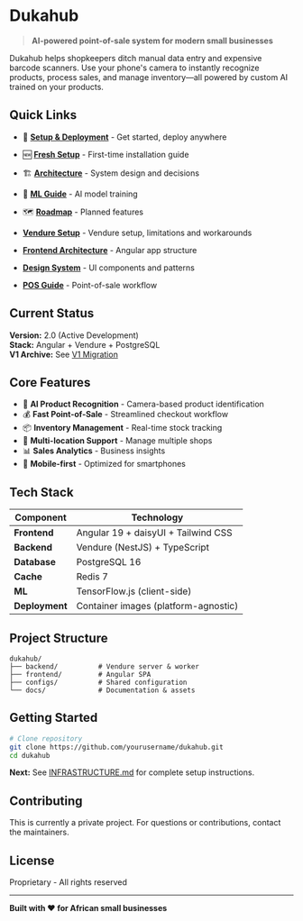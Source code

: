 # Dukahub

> **AI-powered point-of-sale system for modern small businesses**

Dukahub helps shopkeepers ditch manual data entry and expensive barcode scanners. Use your phone's camera to instantly recognize products, process sales, and manage inventory—all powered by custom AI trained on your products.

## Quick Links

- 🚀 **[Setup & Deployment](./INFRASTRUCTURE.md)** - Get started, deploy anywhere
- 🆕 **[Fresh Setup](./INFRASTRUCTURE.md#fresh-setup)** - First-time installation guide
- 🏗️ **[Architecture](./ARCHITECTURE.md)** - System design and decisions
- 🤖 **[ML Guide](./ML_TRAINING_SETUP.md)** - AI model training
- 🗺️ **[Roadmap](./ROADMAP.md)** - Planned features
- **[Vendure Setup](../VENDURE_SETUP.md)** - Vendure setup, limitations and workarounds

- **[Frontend Architecture](../frontend/ARCHITECTURE.md)** - Angular app structure
- **[Design System](../frontend/DESIGN-SYSTEM.md)** - UI components and patterns
- **[POS Guide](../frontend/POS_README.md)** - Point-of-sale workflow

## Current Status

**Version:** 2.0 (Active Development)  
**Stack:** Angular + Vendure + PostgreSQL  
**V1 Archive:** See [V1 Migration](./docs/v1-migration/MIGRATION_SUMMARY.md)

## Core Features

- 🎯 **AI Product Recognition** - Camera-based product identification
- 💰 **Fast Point-of-Sale** - Streamlined checkout workflow
- 📦 **Inventory Management** - Real-time stock tracking
- 🏪 **Multi-location Support** - Manage multiple shops
- 📊 **Sales Analytics** - Business insights
- 📱 **Mobile-first** - Optimized for smartphones

## Tech Stack

| Component      | Technology                           |
| -------------- | ------------------------------------ |
| **Frontend**   | Angular 19 + daisyUI + Tailwind CSS  |
| **Backend**    | Vendure (NestJS) + TypeScript        |
| **Database**   | PostgreSQL 16                        |
| **Cache**      | Redis 7                              |
| **ML**         | TensorFlow.js (client-side)          |
| **Deployment** | Container images (platform-agnostic) |

## Project Structure

```
dukahub/
├── backend/          # Vendure server & worker
├── frontend/         # Angular SPA
├── configs/          # Shared configuration
└── docs/             # Documentation & assets
```

## Getting Started

```bash
# Clone repository
git clone https://github.com/yourusername/dukahub.git
cd dukahub
```

**Next:** See [INFRASTRUCTURE.md](./INFRASTRUCTURE.md) for complete setup instructions.

## Contributing

This is currently a private project. For questions or contributions, contact the maintainers.

## License

Proprietary - All rights reserved

---

**Built with ❤️ for African small businesses**
